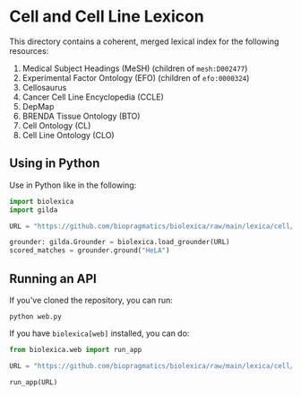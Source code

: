 # Cell and Cell Line Lexicon

This directory contains a coherent, merged lexical index for the following resources:

1. Medical Subject Headings (MeSH) (children of `mesh:D002477`)
2. Experimental Factor Ontology (EFO) (children of `efo:0000324`)
3. Cellosaurus
4. Cancer Cell Line Encyclopedia (CCLE)
5. DepMap
6. BRENDA Tissue Ontology (BTO)
7. Cell Ontology (CL)
8. Cell Line Ontology (CLO)


## Using in Python

Use in Python like in the following:

```python
import biolexica
import gilda

URL = "https://github.com/biopragmatics/biolexica/raw/main/lexica/cell/terms.tsv.gz"

grounder: gilda.Grounder = biolexica.load_grounder(URL)
scored_matches = grounder.ground("HeLA")
```

## Running an API

If you've cloned the repository, you can run:

```shell
python web.py
```

If you have `biolexica[web]` installed, you can do:

```python
from biolexica.web import run_app

URL = "https://github.com/biopragmatics/biolexica/raw/main/lexica/cell/terms.tsv.gz"

run_app(URL)
```
